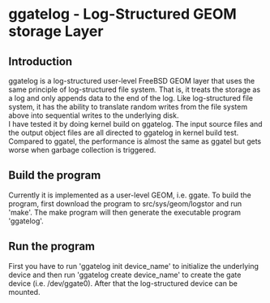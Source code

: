# ggatelog - Log-Structured GEOM storage Layer

## Introduction
ggatelog is a log-structured user-level FreeBSD GEOM layer that uses the same principle of log-structured file system. That is, it treats the storage as a log and only appends data to the end of the log. Like log-structured file system, it has the ability to translate random writes from the file system above into sequential writes to the underlying disk.<br/>
I have tested it by doing kernel build on ggatelog. The input source files and the output object files are all directed to ggatelog in kernel build test. Compared to ggatel, the performance is almost the same as ggatel but gets worse when garbage collection is triggered.<br/>

## Build the program
Currently it is implemented as a user-level GEOM, i.e. ggate. To build the program, first download the program to src/sys/geom/logstor and run 'make'. The make program will then generate the executable program 'ggatelog'.

## Run the program
First you have to run 'ggatelog init device_name' to initialize the underlying device and then run 'ggatelog create device_name' to create the gate device (i.e. /dev/ggate0). After that the log-structured device can be mounted.
